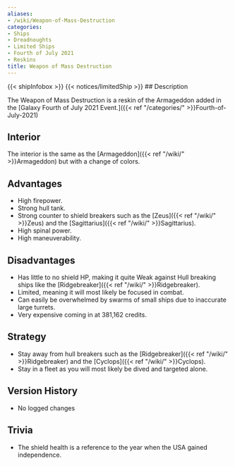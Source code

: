 ```yaml
---
aliases:
- /wiki/Weapon-of-Mass-Destruction
categories:
- Ships
- Dreadnoughts
- Limited Ships
- Fourth of July 2021
- Reskins
title: Weapon of Mass Destruction
---
```


{{< shipInfobox >}} {{< notices/limitedShip >}} ## Description

The Weapon of Mass Destruction is a reskin of the Armageddon added in the [Galaxy Fourth of July 2021 Event.]({{< ref "/categories/" >}}Fourth-of-July-2021)

## Interior

The interior is the same as the [Armageddon]({{< ref "/wiki/" >}}Armageddon) but with a change of colors.

## Advantages

- High firepower.
- Strong hull tank.
- Strong counter to shield breakers such as the [Zeus]({{< ref "/wiki/" >}}Zeus) and the [Sagittarius]({{< ref "/wiki/" >}}Sagittarius).
- High spinal power.
- High maneuverability.

## Disadvantages

- Has little to no shield HP, making it quite Weak against Hull breaking ships like the [Ridgebreaker]({{< ref "/wiki/" >}}Ridgebreaker).
- Limited, meaning it will most likely be focused in combat.
- Can easily be overwhelmed by swarms of small ships due to inaccurate large turrets.
- Very expensive coming in at 381,162 credits.

## Strategy

- Stay away from hull breakers such as the [Ridgebreaker]({{< ref "/wiki/" >}}Ridgebreaker) and the [Cyclops]({{< ref "/wiki/" >}}Cyclops).
- Stay in a fleet as you will most likely be dived and targeted alone.

## Version History 

- No logged changes

## Trivia

- The shield health is a reference to the year when the USA gained independence.